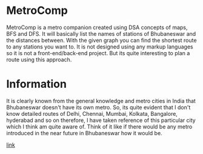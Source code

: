 # MetroComp
MetroComp is a metro companion created using DSA concepts of maps, BFS and DFS. It will basically list the names of stations of Bhubaneswar and the distances between. With the given graph you can find the shortest route to any stations you want to. It is not designed using any markup languages so it is not a front-end/back-end project. But its quite interesting to plan a route using this approach.

# Information 
It is clearly known from the general knowledge and metro cities in India that Bhubaneswar doesn't have its own metro. So, its quite evident that I don't know detailed routes of Delhi, Chennai, Mumbai, Kolkata, Bangalore, hyderabad and so on therefore, I have taken reference of this particular city which I think am quite aware of. Think of it like if there would be any metro introduced in the near future in Bhubaneswar how it would be.

[link](https://drive.google.com/drive/folders/1yYMW53PdYteueJvK2P0igak7Jhl5BvbF?usp=share_link)

